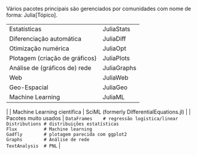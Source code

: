 Vários pacotes principais são gerenciados por comunidades com nome de forma:
Julia\[Tópico\].

|                           |                                                                                                                                                                                                                                            |
| ------------------------- | ------------------------------------------------------------------------------------------------------------------------------------------------------------------------------------------------------------------------------------------ |
| Estatísticas                | JuliaStats                                                                                                                                                                                                                                 |
| Diferenciação automática | JuliaDiff                                                                                                                                                                                                                                  |
| Otimização numérica    | JuliaOpt                                                                                                                                                                                                                                   |
| Plotagem (criação de gráficos)          | JuliaPlots                                                                                                                                                                                                                                 |
| Análise de (gráficos de) rede  | JuliaGraphs                                                                                                                                                                                                                                |
| Web                       | JuliaWeb                                                                                                                                                                                                                                   |
| Geo-Espacial               | JuliaGeo                                                                                                                                                                                                                                   |
| Machine Learning          | JuliaML    
|
| Machine Learning científica | SciML (formerly DifferentialEquations.jl) 
|
| Pacotes muito usados       | `DataFrames    # regressão logistica/linear`<br>`Distributions # distribuições estatísticas`<br>`Flux          # Machine learning`<br>`Gadfly        # plotagem parecida com ggplot2`<br>`Graphs        # Análise de rede`<br>`TextAnalysis  # PNL` |

